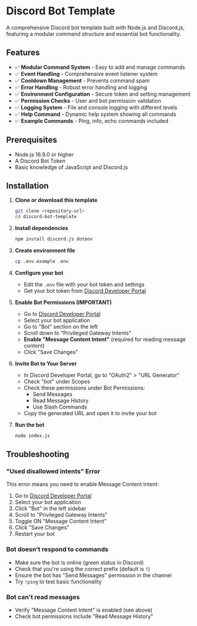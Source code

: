 # Discord Bot Template

A comprehensive Discord bot template built with Node.js and Discord.js, featuring a modular command structure and essential bot functionality.

## Features

- ✅ **Modular Command System** - Easy to add and manage commands
- ✅ **Event Handling** - Comprehensive event listener system
- ✅ **Cooldown Management** - Prevents command spam
- ✅ **Error Handling** - Robust error handling and logging
- ✅ **Environment Configuration** - Secure token and setting management
- ✅ **Permission Checks** - User and bot permission validation
- ✅ **Logging System** - File and console logging with different levels
- ✅ **Help Command** - Dynamic help system showing all commands
- ✅ **Example Commands** - Ping, info, echo commands included

## Prerequisites

- Node.js 16.9.0 or higher
- A Discord Bot Token
- Basic knowledge of JavaScript and Discord.js

## Installation

1. **Clone or download this template**
   ```bash
   git clone <repository-url>
   cd discord-bot-template
   ```

2. **Install dependencies**
   ```bash
   npm install discord.js dotenv
   ```

3. **Create environment file**
   ```bash
   cp .env.example .env
   ```

4. **Configure your bot**
   - Edit the `.env` file with your bot token and settings
   - Get your bot token from [Discord Developer Portal](https://discord.com/developers/applications)

5. **Enable Bot Permissions (IMPORTANT)**
   - Go to [Discord Developer Portal](https://discord.com/developers/applications)
   - Select your bot application
   - Go to "Bot" section on the left
   - Scroll down to "Privileged Gateway Intents"
   - **Enable "Message Content Intent"** (required for reading message content)
   - Click "Save Changes"

6. **Invite Bot to Your Server**
   - In Discord Developer Portal, go to "OAuth2" > "URL Generator"
   - Check "bot" under Scopes
   - Check these permissions under Bot Permissions:
     - Send Messages
     - Read Message History
     - Use Slash Commands
   - Copy the generated URL and open it to invite your bot

7. **Run the bot**
   ```bash
   node index.js
   ```

## Troubleshooting

### "Used disallowed intents" Error
This error means you need to enable Message Content Intent:
1. Go to [Discord Developer Portal](https://discord.com/developers/applications)
2. Select your bot application
3. Click "Bot" in the left sidebar
4. Scroll to "Privileged Gateway Intents"
5. Toggle ON "Message Content Intent"
6. Click "Save Changes"
7. Restart your bot

### Bot doesn't respond to commands
- Make sure the bot is online (green status in Discord)
- Check that you're using the correct prefix (default is `!`)
- Ensure the bot has "Send Messages" permission in the channel
- Try `!ping` to test basic functionality

### Bot can't read messages
- Verify "Message Content Intent" is enabled (see above)
- Check bot permissions include "Read Message History"
   